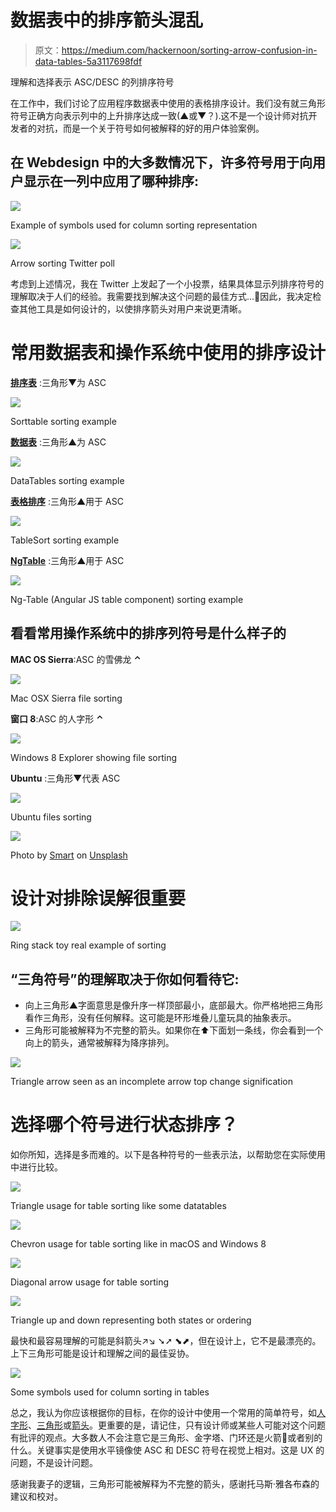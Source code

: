 # 数据表中的排序箭头混乱

> 原文：<https://medium.com/hackernoon/sorting-arrow-confusion-in-data-tables-5a3117698fdf>

理解和选择表示 ASC/DESC 的列排序符号

在工作中，我们讨论了应用程序数据表中使用的表格排序设计。我们没有就三角形符号正确方向表示列中的上升排序达成一致(▲或▼？).这不是一个设计师对抗开发者的对抗，而是一个关于符号如何被解释的好的用户体验案例。

## 在 Webdesign 中的大多数情况下，许多符号用于向用户显示在一列中应用了哪种排序:

![](img/692833b39f829986aa71d78b052f5451.png)

Example of symbols used for column sorting representation

![](img/390e6c71eac3062871b0cc504ea3f558.png)

Arrow sorting Twitter poll

考虑到上述情况，我在 Twitter 上发起了一个小投票，结果具体显示列排序符号的理解取决于人们的经验。我需要找到解决这个问题的最佳方式…🤔因此，我决定检查其他工具是如何设计的，以使排序箭头对用户来说更清晰。

# 常用数据表和操作系统中使用的排序设计

[**排序表**](https://kryogenix.org/code/browser/sorttable/) :三角形▼为 ASC

![](img/f722a5b08af1035bf07c0af2bde587f6.png)

Sorttable sorting example

[**数据表**](https://datatables.net/examples/basic_init/table_sorting.html) :三角形▲为 ASC

![](img/a2d51739b8f8a895e14f40109c6d1467.png)

DataTables sorting example

[**表格排序**](http://tristen.ca/tablesort/demo/) :三角形▲用于 ASC

![](img/95be53e0f882de1f52a92c75dfb742bb.png)

TableSort sorting example

[**NgTable**](http://ng-table.com/#/sorting/demo-sorting-basic) :三角形▲用于 ASC

![](img/b69b0058ecfd16e1cdf266c4b22e8575.png)

Ng-Table (Angular JS table component) sorting example

## 看看常用操作系统中的排序列符号是什么样子的

**MAC OS Sierra**:ASC 的雪佛龙 **⌃**

![](img/351b8ba436ffffecd284d9345747a040.png)

Mac OSX Sierra file sorting

**窗口 8**:ASC 的人字形 **⌃**

![](img/b8e8b2d77649bf00f0834e4d776716cb.png)

Windows 8 Explorer showing file sorting

**Ubuntu** :三角形▼代表 ASC

![](img/ee1cc57d3537f4f235a0c9c8297e94ed.png)

Ubuntu files sorting

![](img/fb7652755cd8351f952f536bdc07f089.png)

Photo by [Smart](https://unsplash.com/photos/IM0GHpsjJic?utm_source=unsplash&utm_medium=referral&utm_content=creditCopyText) on [Unsplash](https://unsplash.com/?utm_source=unsplash&utm_medium=referral&utm_content=creditCopyText)

# 设计对排除误解很重要

![](img/2733bfa1ee9d10a6d11a060eeb408e3c.png)

Ring stack toy real example of sorting

## “三角符号”的理解取决于你如何看待它:

*   向上三角形▲字面意思是像升序一样顶部最小，底部最大。你严格地把三角形看作三角形，没有任何解释。这可能是环形堆叠儿童玩具的抽象表示。
*   三角形可能被解释为不完整的箭头。如果你在⬆︎下面划一条线，你会看到一个向上的箭头，通常被解释为降序排列。

![](img/54afebe658bccfca1388501b14964c04.png)

Triangle arrow seen as an incomplete arrow top change signification

# 选择哪个符号进行状态排序？

如你所知，选择是多而难的。以下是各种符号的一些表示法，以帮助您在实际使用中进行比较。

![](img/f6af004f2fff5790b09c97695495fa26.png)

Triangle usage for table sorting like some datatables

![](img/bec6176bf59535343961a395b27047de.png)

Chevron usage for table sorting like in macOS and Windows 8

![](img/dce5882213683038dd769207f26b8bbf.png)

Diagonal arrow usage for table sorting

![](img/895d9b5f2cb72de9a02bf1307554d45d.png)

Triangle up and down representing both states or ordering

最快和最容易理解的可能是斜箭头↗↘︎ ➘︎➚ ⬊⬈，但在设计上，它不是最漂亮的。上下三角形可能是设计和理解之间的最佳妥协。

![](img/bd188b3eedb30257ea8653946db75d0c.png)

Some symbols used for column sorting in tables

总之，我认为你应该根据你的目标，在你的设计中使用一个常用的简单符号，如[人字形](https://iconmonstr.com/arrow-66/)、[三角形](https://iconmonstr.com/arrow-81/)或[箭头](https://iconmonstr.com/arrow-74/)。更重要的是，请记住，只有设计师或某些人可能对这个问题有批评的观点。大多数人不会注意它是三角形、金字塔、门环还是火箭🚀或者别的什么。关键事实是使用水平镜像使 ASC 和 DESC 符号在视觉上相对。这是 UX 的问题，不是设计问题。

感谢我妻子的逻辑，三角形可能被解释为不完整的箭头，感谢托马斯·雅各布森的建议和校对。